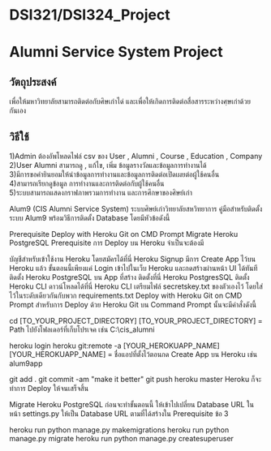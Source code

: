 # DSI321/DSI324_Project
# Alumni Service System Project
## วัตถุประสงค์
  เพื่อให้มหาวิทยาลัยสามารถติดต่อกับศิษเก่าได่ และเพื่อให้เกิดการติดต่อสื่อสารระหว่างศฺษเก่าด้วยกันเอง
## วิธีใช้
  1)Admin ต้องอัพโหลดไฟล์ csv ของ User , Alumni , Course , Education , Company \
  2)User Alumni สามารถดู , แก้ไข, เพิ่ม ข้อมูลรางวัลและข้อมูลการทำงานได้ \
  3)มีการขอคำยินยอมให้นำข้อมูลการทำงานและข้อมูลการติดต่อเปิดเผยต่อผู้ใช้คนอื่น \
  4)สามารถเรียกดูข้อมูล การทำงานและการติดต่อกับผู้ใช้คนอื่น \
  5)ระบบสามารถแสดงกราฟภาพรวมการทำงาน และการศึกษาของศิษย์เก่า 
  
Alum9 (CIS Alumni Service System) ระบบศิษย์เก่าวิทยาลัยสหวิทยาการ
คู่มือสำหรับติดตั้งระบบ Alum9 พร้อมวิธีการติดตั้ง Database โดยมีหัวข้อดังนี้

Prerequisite
Deploy with Heroku Git on CMD Prompt
Migrate Heroku PostgreSQL
Prerequisite
การ Deploy บน Heroku จำเป็นจะต้องมี

บัญชีสำหรับเข้าใช้งาน Heroku โดยสมัครได้ที่นี่ Heroku Signup
มีการ Create App ไว้บน Heroku แล้ว ขั้นตอนนี้เพียงแค่ Login เข้าไปในเว็บ Heroku และกดสร้างผ่านหน้า UI ได้ทันที
ติดตั้ง Heroku PostgreSQL บน App ที่สร้าง ติดตั้งที่นี่ Heroku PostgresSQL
ติดตั้ง Heroku CLI ดาวน์โหลดได้ที่นี่ Heroku CLI
เตรียมไฟล์ secretskey.txt ของตัวเองไว้ โดยใส่ไว้ในระดับเดียวกันกับพวก requirements.txt
Deploy with Heroku Git on CMD Prompt
สำหรับการ Deploy ด้วย Heroku Git บน Command Prompt นั้นจะมีคำสั่งดังนี้

cd [TO_YOUR_PROJECT_DIRECTORY]
[TO_YOUR_PROJECT_DIRECTORY] = Path ไปยังโฟลเดอร์ที่เก็บโปรเจค เช่น C:\cis_alumni

heroku login
heroku git:remote -a [YOUR_HEROKUAPP_NAME]
[YOUR_HEROKUAPP_NAME] = ชื่อแอปที่ตั้งไว้ตอนกด Create App บน Heroku เช่น alum9app

git add .
git commit -am "make it better"
git push heroku master
Heroku ก็จะทำการ Deploy ให้จนเสร็จสิ้น

Migrate Heroku PostgreSQL
ก่อนจะทำขั้นตอนนี้ ให้เข้าไปเปลี่ยน Database URL ในหน้า settings.py ให้เป็น Database URL ตามที่ได้สร้างใน Prerequisite ข้อ 3

heroku run python manage.py makemigrations
heroku run python manage.py migrate
heroku run python manage.py createsuperuser
